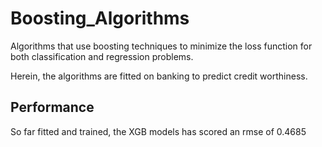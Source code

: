 # Boosting_Algorithms

Algorithms that use boosting techniques to minimize the loss function for both classification and regression problems.

Herein, the algorithms are fitted on banking to predict credit worthiness.

## Performance

So far fitted and trained, the XGB models has scored an rmse of 0.4685
